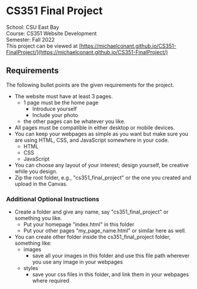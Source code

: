 # CS351 Final Project
School: CSU East Bay<br>
Course: CS351 Website Development<br>
Semester: Fall 2022<br>
This project can be viewed at [https://michaelconant.github.io/CS351-FinalProject/](https://michaelconant.github.io/CS351-FinalProject/)

## Requirements
The following bullet points are the given requirements for the project.
- The website must have at least 3 pages.
	- 1 page must be the home page
		- Introduce yourself
		- Include your photo
	- the other pages can be whatever you like.
- All pages must be compatible in either desktop or mobile devices.
- You can keep your webpages as simple as you want but make sure you are using HTML, CSS, and JavaScript somewhere in your code.
	- HTML
	- CSS
	- JavaScript
- You can choose any layout of your interest; design yourself, be creative while you design.
- Zip the root folder, e.g., "cs351_final_project" or the one you created and upload in the Canvas.

### Additional Optional Instructions
- Create a folder and give any name, say "cs351_final_project" or something you like.
	- Put your homepage "index.html" in this folder
	- Put your other pages "my_page_name.html" or similar here as well.
- You can create other folder inside the cs351_final_project folder, something like:
	- images
		- save all your images in this folder and use this file path wherever you use any image in your webpages
	- styles
		- save your css files in this folder, and link them in your webpages where required
